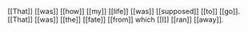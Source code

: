 [[That]] [[was]] [[how]] [[my]] [[life]] [[was]] [[supposed]] [[to]] [[go]]. [[That]] [[was]] [[the]] [[fate]] [[from]] which [[I]] [[ran]] [[away]].